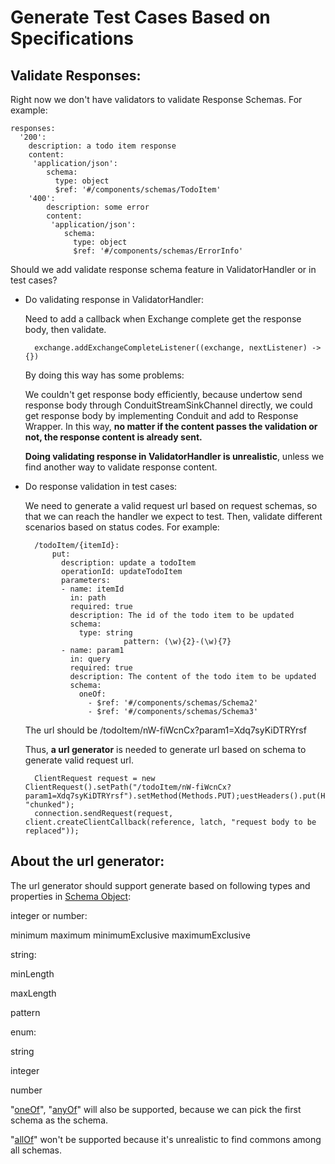 # Generate Test Cases Based on Specifications

## Validate Responses:

Right now we don't have validators to validate Response Schemas. For example:

    responses:
      '200':
        description: a todo item response
        content:
         'application/json':
            schema:
              type: object
              $ref: '#/components/schemas/TodoItem'
    	'400':
    	    description: some error
    	    content:
    	     'application/json':
    	        schema:
    	          type: object
    	          $ref: '#/components/schemas/ErrorInfo'

Should we add validate response schema feature in ValidatorHandler or in test cases?

- Do validating response in ValidatorHandler:

    Need to add a callback when Exchange complete get the response body, then validate.

        exchange.addExchangeCompleteListener((exchange, nextListener) -> {})

    By doing this way has some problems:

    We couldn't get response body efficiently, because undertow send response body through ConduitStreamSinkChannel directly, we could get response body by implementing Conduit and add to Response Wrapper. In this way, **no matter if the content passes the validation or not, the response content is already sent.** 

    **Doing validating response in ValidatorHandler is unrealistic**, unless we find another way to validate response content.

- Do response validation in test cases:

    We need to generate a valid request url based on request schemas, so that we can reach the handler we expect to test. Then, validate different scenarios based on status codes. For example:

        /todoItem/{itemId}:
        	put:
              description: update a todoItem
              operationId: updateTodoItem
              parameters:
              - name: itemId
                in: path
                required: true
                description: The id of the todo item to be updated
                schema:
                  type: string
        					pattern: (\w){2}-(\w){7}
              - name: param1
                in: query
                required: true
                description: The content of the todo item to be updated
                schema:
                  oneOf:
                    - $ref: '#/components/schemas/Schema2'
                    - $ref: '#/components/schemas/Schema3'

    The url should be /todoItem/nW-fiWcnCx?param1=Xdq7syKiDTRYrsf

    Thus, **a url generator** is needed to generate url based on schema to generate valid request url.

        ClientRequest request = new ClientRequest().setPath("/todoItem/nW-fiWcnCx?param1=Xdq7syKiDTRYrsf").setMethod(Methods.PUT);uestHeaders().put(Headers.TRANSFER_ENCODING, "chunked");
        connection.sendRequest(request, client.createClientCallback(reference, latch, "request body to be replaced"));

## About the url generator:

The url generator should support generate based on following types and properties in [Schema Object](https://github.com/OAI/OpenAPI-Specification/blob/master/versions/3.0.0.md#schema-object):

integer or number:

minimum
maximum
minimumExclusive
maximumExclusive

string:

minLength

maxLength

pattern

enum:

string

integer

number

"[oneOf](https://swagger.io/docs/specification/data-models/oneof-anyof-allof-not/#oneof)", "[anyOf](https://swagger.io/docs/specification/data-models/oneof-anyof-allof-not/#anyof)" will also be supported, because we can pick the first schema as the schema.

"[allOf](https://swagger.io/docs/specification/data-models/oneof-anyof-allof-not/#allof)" won't be supported because it's unrealistic to find commons among all schemas.